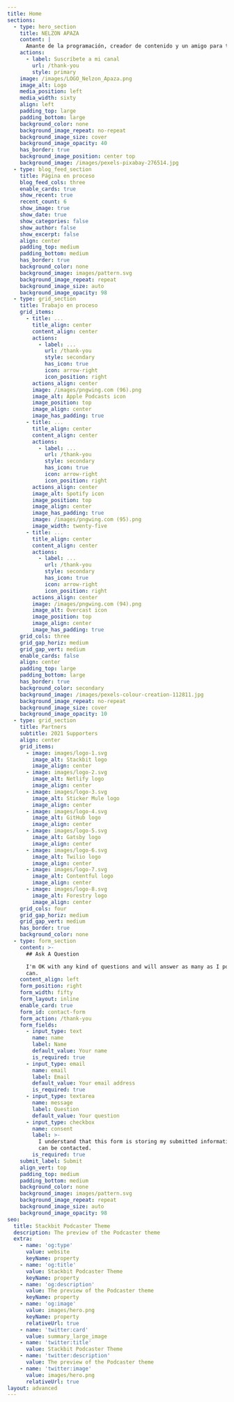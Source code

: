 ```yaml
---
title: Home
sections:
  - type: hero_section
    title: NELZON APAZA
    content: |
      Amante de la programación, creador de contenido y un amigo para todos.
    actions:
      - label: Suscríbete a mi canal
        url: /thank-you
        style: primary
    image: /images/LOGO_Nelzon_Apaza.png
    image_alt: Logo
    media_position: left
    media_width: sixty
    align: left
    padding_top: large
    padding_bottom: large
    background_color: none
    background_image_repeat: no-repeat
    background_image_size: cover
    background_image_opacity: 40
    has_border: true
    background_image_position: center top
    background_image: /images/pexels-pixabay-276514.jpg
  - type: blog_feed_section
    title: Página en proceso
    blog_feed_cols: three
    enable_cards: true
    show_recent: true
    recent_count: 6
    show_image: true
    show_date: true
    show_categories: false
    show_author: false
    show_excerpt: false
    align: center
    padding_top: medium
    padding_bottom: medium
    has_border: true
    background_color: none
    background_image: images/pattern.svg
    background_image_repeat: repeat
    background_image_size: auto
    background_image_opacity: 98
  - type: grid_section
    title: Trabajo en proceso
    grid_items:
      - title: ...
        title_align: center
        content_align: center
        actions:
          - label: ...
            url: /thank-you
            style: secondary
            has_icon: true
            icon: arrow-right
            icon_position: right
        actions_align: center
        image: /images/pngwing.com (96).png
        image_alt: Apple Podcasts icon
        image_position: top
        image_align: center
        image_has_padding: true
      - title: ...
        title_align: center
        content_align: center
        actions:
          - label: ...
            url: /thank-you
            style: secondary
            has_icon: true
            icon: arrow-right
            icon_position: right
        actions_align: center
        image_alt: Spotify icon
        image_position: top
        image_align: center
        image_has_padding: true
        image: /images/pngwing.com (95).png
        image_width: twenty-five
      - title: ...
        title_align: center
        content_align: center
        actions:
          - label: ...
            url: /thank-you
            style: secondary
            has_icon: true
            icon: arrow-right
            icon_position: right
        actions_align: center
        image: /images/pngwing.com (94).png
        image_alt: Overcast icon
        image_position: top
        image_align: center
        image_has_padding: true
    grid_cols: three
    grid_gap_horiz: medium
    grid_gap_vert: medium
    enable_cards: false
    align: center
    padding_top: large
    padding_bottom: large
    has_border: true
    background_color: secondary
    background_image: /images/pexels-colour-creation-112811.jpg
    background_image_repeat: no-repeat
    background_image_size: cover
    background_image_opacity: 10
  - type: grid_section
    title: Partners
    subtitle: 2021 Supporters
    align: center
    grid_items:
      - image: images/logo-1.svg
        image_alt: Stackbit logo
        image_align: center
      - image: images/logo-2.svg
        image_alt: Netlify logo
        image_align: center
      - image: images/logo-3.svg
        image_alt: Sticker Mule logo
        image_align: center
      - image: images/logo-4.svg
        image_alt: GitHub logo
        image_align: center
      - image: images/logo-5.svg
        image_alt: Gatsby logo
        image_align: center
      - image: images/logo-6.svg
        image_alt: Twilio logo
        image_align: center
      - image: images/logo-7.svg
        image_alt: Contentful logo
        image_align: center
      - image: images/logo-8.svg
        image_alt: Forestry logo
        image_align: center
    grid_cols: four
    grid_gap_horiz: medium
    grid_gap_vert: medium
    has_border: true
    background_color: none
  - type: form_section
    content: >-
      ## Ask A Question

      I'm OK with any kind of questions and will answer as many as I possibly
      can.
    content_align: left
    form_position: right
    form_width: fifty
    form_layout: inline
    enable_card: true
    form_id: contact-form
    form_action: /thank-you
    form_fields:
      - input_type: text
        name: name
        label: Name
        default_value: Your name
        is_required: true
      - input_type: email
        name: email
        label: Email
        default_value: Your email address
        is_required: true
      - input_type: textarea
        name: message
        label: Question
        default_value: Your question
      - input_type: checkbox
        name: consent
        label: >-
          I understand that this form is storing my submitted information so I
          can be contacted.
        is_required: true
    submit_label: Submit
    align_vert: top
    padding_top: medium
    padding_bottom: medium
    background_color: none
    background_image: images/pattern.svg
    background_image_repeat: repeat
    background_image_size: auto
    background_image_opacity: 98
seo:
  title: Stackbit Podcaster Theme
  description: The preview of the Podcaster theme
  extra:
    - name: 'og:type'
      value: website
      keyName: property
    - name: 'og:title'
      value: Stackbit Podcaster Theme
      keyName: property
    - name: 'og:description'
      value: The preview of the Podcaster theme
      keyName: property
    - name: 'og:image'
      value: images/hero.png
      keyName: property
      relativeUrl: true
    - name: 'twitter:card'
      value: summary_large_image
    - name: 'twitter:title'
      value: Stackbit Podcaster Theme
    - name: 'twitter:description'
      value: The preview of the Podcaster theme
    - name: 'twitter:image'
      value: images/hero.png
      relativeUrl: true
layout: advanced
---
```

